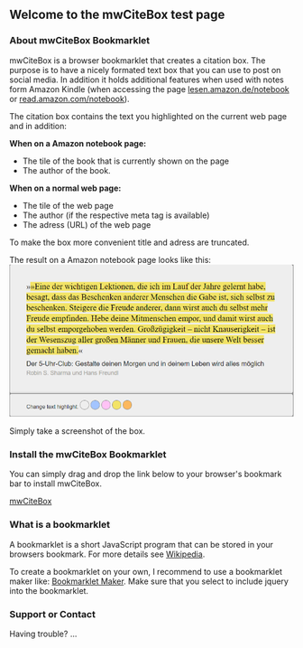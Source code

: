 ## Welcome to the mwCiteBox test page
### About mwCiteBox Bookmarklet
mwCiteBox is a browser bookmarklet that creates a citation box. The purpose is to have a nicely formated text box that you can use to post on social media. In addition it holds additional features when used with notes form Amazon Kindle (when accessing the page [lesen.amazon.de/notebook](https://lesen.amazon.de/notebook) or [read.amazon.com/notebook](https://read.amazon.com/notebook)).

The citation box contains the text you highlighted on the current web page and in addition:

**When on a Amazon notebook page:**

- The tile of the book that is currently shown on the page
- The author of the book.

**When on a normal web page:**
- The tile of the web page
- The author (if the respective meta tag is available)
- The adress (URL) of the web page

To make the box more convenient title and adress are truncated.

The result on a Amazon notebook page looks like this:
**![example screenshot of mwCiteBox](mwCiteBox_Example.png)**

Simply take a screenshot of the box.
### Install the mwCiteBox Bookmarklet

You can simply drag and drop the link below to your browser's bookmark bar to install mwCiteBox.

<a href="javascript:void%20function(e){var%20t=function(e){function%20t(e,t,o,i,n){var%20a=%22%22;if(e.length%3C=t)return%20e;const%20r=e.substr(0,o-1);return%20i%3E0%26%26(a=e.substr(e.length-i-1,i)),(n%3Fr.substr(0,r.lastIndexOf(%22%20%22)):r)+%22%26hellip;%22+a}function%20o(){var%20e=%22%22;return%20window.getSelection%3Fe=window.getSelection().toString():document.getSelection%3Fe=document.getSelection().toString():document.selection%3Fe=document.selection.createRange().toString():void%200}e(function(){var%20i=o(),n=window.location.href,n=n.toLocaleLowerCase(),a=%22%22,r=%22%22,d=!1;n.indexOf(%22.amazon.%22)%3E0%26n.indexOf(%22notebook%22)%3E0%26%26(a=e(%22h3.kp-notebook-metadata%22).text(),r=e(%22p.a-spacing-top-micro.kp-notebook-metadata%22).text(),d=!0),%22%22==a%26%26(a=e(%22title%22).text()),%22%22==r%26%26(r=e(%22meta[name=author]%22).attr(%22content%22)),void%200==a%26%26(a=%22%22),void%200==r%26%26(r=%22%22),a=t(a,100,80,0,!0),n=t(n,100,80,4,!1);var%20l='%3Cdiv%20id=%22mwCiteBox%22%20style=%22display:%20block;%20position:%20fixed;%20z-index:%201;%20padding-top:%20100px;left:%200;top:%200;width:%20100%25;height:%20100%25;overflow:%20auto;background-color:%20rgb(0,0,0);background-color:%20rgba(0,0,0,0.4);line-height:%20normal;%22%3E%3Cdiv%20id=%22mwCiteBoxContent%22%20style=%22margin:%20auto;padding:%2040px;border:%201px%20solid%20%23888;width:%2040%25;border-radius:5px;-moz-box-shadow:0%200%205px%20%23888;-webkit-box-shadow:0%200%205px%23888;box-shadow:0%200%205px%20%23888;background:%23eee;%22%3E%3Cdiv%20id=%22mwCiteBoxCite%22%20style=%22line-height:1.3;%20color:%20%23000;%20font-family:%20Times%20New%20Roman,%20Times,%20serif;%20font-size:20px;%22%3E»%3Cspan%20id=%22mwCiteHighlight%22%20style=%22background-color:%23f2e366;%22%3E'+i+%22%3C/span%3E«%3C/div%3E%22;%22%22!=a%26%26(l+='%3Cdiv%20id=%22mwCiteBoxTitle%22%20style=%22font-family:%20Arial,%20Helvetica,%20sans-serif;padding-top:10px;font-size:16px;%22%3E'+a+%22%3C/div%3E%22),%22%22!=r%26%26(l+='%3Cdiv%20id=%22mwCiteBoxAuthor%22%20style=%22font-family:%20Arial,%20Helvetica,%20sans-serif;padding-top:5px;color:%23a49e99;font-size:14px;%22%3E'+r+%22%3C/div%3E%22),d||(l+='%3Cdiv%20id=%22mwCiteBoxURL%22%20style=%22font-family:%20Arial,%20Helvetica,%20sans-serif;padding-top:5px;color:%23a49e99;font-size:10px;%22%3E'+n+%22%3C/div%3E%22),l+=%22%3C/div%3E%22,l+='%3Cdiv%20id=%22mwCiteBoxOptions%22%20style=%22font-family:%20Arial,%20Helvetica,%20sans-serif;line-height:%20normal;margin:%20auto;padding:%2015px%2040px;border:%201px%20solid%20%23888;width:%2040%25;border-radius:5px;-moz-box-shadow:0%200%205px%20%23888;-webkit-box-shadow:0%200%205px%23888;box-shadow:0%200%205px%20%23888;background:%23eee;%22%3E%3Cspan%20style=%22align-content:center;%22%3EChange%20text%20highlight:%20%3C/span%3E%20%3Cspan%20class=%22mwCiteHighlightBtn%22%20style=%22vertical-align:text-bottom;border-radius:16px;%20border:1px%20solid%20%23888;display:inline-block;cursor:%20pointer;%20text-decoration:%20none;%20padding:%2010px%20;%20background-color:%23eee%22%3E%20%3C/span%3E%20%3Cspan%20class=%22mwCiteHighlightBtn%22%20style=%22vertical-align:text-bottom;border-radius:16px;%20border:1px%20solid%20%23888;display:inline-block;cursor:%20pointer;%20text-decoration:%20none;%20padding:%2010px%20;%20background-color:%23A3C4FF%22%3E%20%3C/span%3E%20%3Cspan%20class=%22mwCiteHighlightBtn%22%20style=%22vertical-align:text-bottom;border-radius:16px;%20border:1px%20solid%20%23888;display:inline-block;cursor:%20pointer;%20text-decoration:%20none;%20padding:%2010px%20;%20background-color:%23FFC2F5%22%3E%20%3C/span%3E%20%3Cspan%20class=%22mwCiteHighlightBtn%22%20style=%22vertical-align:text-bottom;border-radius:16px;%20border:1px%20solid%20%23888;display:inline-block;cursor:%20pointer;%20text-decoration:%20none;%20padding:%2010px%20;%20background-color:%23f2e366%22%3E%20%3C/span%3E%20%3Cspan%20class=%22mwCiteHighlightBtn%22%20style=%22vertical-align:text-bottom;border-radius:16px;%20border:1px%20solid%20%23888;display:inline-block;cursor:%20pointer;%20text-decoration:%20none;%20padding:%2010px%20;%20background-color:%23FCB85E%22%3E%20%3C/span%3E%20%3C/div%3E',l+=%22%3C/div%3E%22,e(%22body%22).prepend(l),e(%22.mwCiteHighlightBtn%22).on(%22click%22,function(t){var%20o=(e(%22%23mwCiteHighlightBtn%22),e(this).css(%22background-color%22));e(%22%23mwCiteHighlight%22).css(%22background-color%22,o),t.stopImmediatePropagation(),t.preventDefault()}),e(%22%23mwCiteBox%22).click(function(){e(%22%23mwCiteBox%22).remove()})})},o=e%26%26e.fn%26%26parseFloat(e.fn.jquery)%3E=1.7;if(o)t(e);else{var%20i=document.createElement(%22script%22);i.src=%22//ajax.googleapis.com/ajax/libs/jquery/1/jquery.js%22,i.onload=i.onreadystatechange=function(){var%20e=this.readyState;e%26%26%22loaded%22!==e%26%26%22complete%22!==e||t(jQuery.noConflict())}}document.getElementsByTagName(%22head%22)[0].appendChild(i)}(window.jQuery);">
  mwCiteBox</a>


### What is a bookmarklet
A bookmarklet is a short JavaScript program that can be stored in your browsers bookmark. For more details see [Wikipedia](https://en.wikipedia.org/wiki/Bookmarklet).


To create a bookmarklet on your own, I recommend to use a bookmarklet maker like: [Bookmarklet Maker](https://bookmarklets.org/maker/). Make sure that you select to include jquery into the bookmarklet.


### Support or Contact

Having trouble? ...
